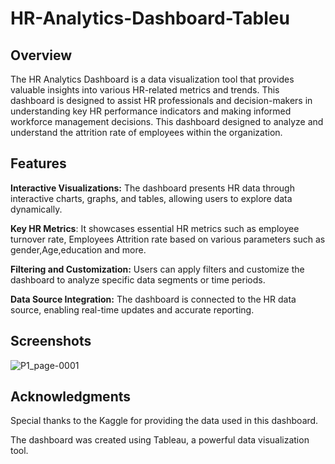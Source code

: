 # HR-Analytics-Dashboard-Tableu

## Overview
The HR Analytics Dashboard is a data visualization tool that provides valuable insights into various HR-related metrics and trends. This dashboard is designed to assist HR professionals and decision-makers in understanding key HR performance indicators and making informed workforce management decisions.
This dashboard designed to analyze and understand the attrition rate of employees within the organization. 

## Features
**Interactive Visualizations:** The dashboard presents HR data through interactive charts, graphs, and tables, allowing users to explore data dynamically.

**Key HR Metrics**: It showcases essential HR metrics such as employee turnover rate, Employees Attrition rate based on various parameters such as gender,Age,education and more.

**Filtering and Customization:** Users can apply filters and customize the dashboard to analyze specific data segments or time periods.

**Data Source Integration:** The dashboard is connected to the HR data source, enabling real-time updates and accurate reporting.

## Screenshots
![P1_page-0001](https://github.com/raghavmahajan821/HR-Analytics-Dashboard-Tableu/assets/97866300/e613eeb1-d48a-4c2c-ac7c-38c15d8482cf)

## Acknowledgments
Special thanks to the Kaggle for providing the data used in this dashboard.

The dashboard was created using Tableau, a powerful data visualization tool.

